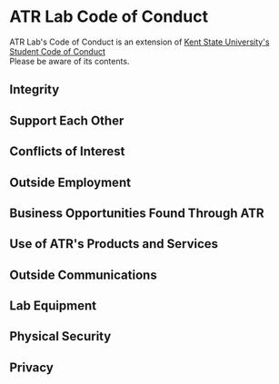 # ATR Lab Code of Conduct
ATR Lab's Code of Conduct is an extension of [Kent State University's Student Code of Conduct](https://www.kent.edu/studentconduct/code-student-conduct)   
Please be aware of its contents.

## Integrity

## Support Each Other

## Conflicts of Interest

## Outside Employment

## Business Opportunities Found Through ATR

## Use of ATR's Products and Services

## Outside Communications

## Lab Equipment

## Physical Security

## Privacy
